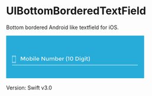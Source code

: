 # UIBottomBorderedTextField

Bottom bordered Android like textfield for iOS.

![Preview](https://github.com/anooj1483/UIBottomBorderedTextField/blob/master/Screen%20Shot%202016-10-18%20at%205.31.26%20PM.png)


Version: Swift v3.0
